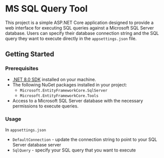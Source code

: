 # MS SQL Query Tool

This project is a simple ASP.NET Core application designed to provide a web interface for executing SQL queries against a Microsoft SQL Server database. Users can specify their database connection string and the SQL query they want to execute directly in the `appsettings.json` file.

## Getting Started

### Prerequisites

- [.NET 8.0 SDK](https://dotnet.microsoft.com/download/dotnet/8.0) installed on your machine.
- The following NuGet packages installed in your project:
  - `Microsoft.EntityFrameworkCore.SqlServer`
  - `Microsoft.EntityFrameworkCore.Tools`
- Access to a Microsoft SQL Server database with the necessary permissions to execute queries.

### Usage

In `appsettings.json`
* `DefaultConnection` - update the connection string to point to your SQL Server database server
*  `SqlQuery` - specify your SQL query that you want to execute
